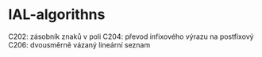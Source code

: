 # IAL-algorithns

C202: zásobník znaků v poli 
C204: převod infixového výrazu na postfixový 
C206: dvousměrně vázaný lineární seznam 
